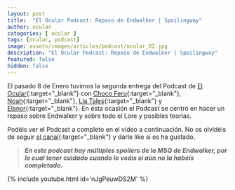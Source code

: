 ```yaml
---
layout: post
title:  "El Ocular Podcast: Repaso de Endwalker | Spoilingway"
author: ocular
categories: [ ocular ]
tags: [ocular, podcast]
image: assets/images/articles/podcast/ocular_02.jpg
description: "El Ocular Podcast: Repaso de Endwalker | Spoilingway"
featured: false
hidden: false
---
```


El pasado 8 de Enero tuvimos la segunda entrega del Podcast de [El Ocular](https://twitter.com/OcularEl){:target="_blank"} con [Choco Feru](https://twitter.com/ChocoFeru){:target="_blank"}, [Noah](https://twitter.com/Habeces4){:target="_blank"}, [Lia Tales](https://twitter.com/LiaTales_ffxiv){:target="_blank"} y [Elanor](https://twitter.com/trencapins){:target="_blank"}. En esta ocasión el Podcast se centró en hacer un repaso sobre Endwalker y sobre todo el Lore y posibles teorías.

Podéis ver el Podcast a completo en el vídeo a continuación. No os olvidéis de seguir [el canal](https://www.youtube.com/channel/UC0Ncgc0JH3CtDMraAIrlGkQ){:target="_blank"} y darle like si os ha gustado.

<blockquote>
<b><i>En este podcast hay múltiples spoilers de la MSQ de Endwalker, por lo cual tener cuidado cuando lo veáis si aún no la habéis completado.</i></b>
</blockquote> 

{% include youtube.html id='nJgPeuwDS2M' %}
